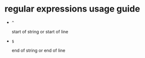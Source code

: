 # regular expressions usage guide

- `^`

    start of string or start of line

- `$`

    end of string or end of line